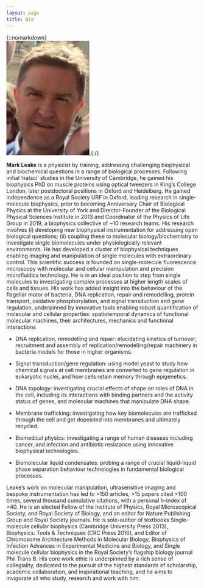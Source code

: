 ```yaml
---
layout: page
title: Bio
---
```


{::nomarkdown} 
<a href="/assets/img/profLeake.jpg"> 	
  <img src="/assets/img/profLeake.jpg" class="u-photo float-right" 
    alt="A hastily cropped photo of Mark Leake, barely smiling into a camera, presumably thinking of playing crumhorn or his increasingly clicky knees."/> 
</a>
{:/}

**Mark Leake** is a physicist by training, addressing challenging biophysical and
biochemical questions in a range of biological processes. Following initial
‘natsci’ studies in the University of Cambridge, he gained his biophysics PhD
on muscle proteins using optical tweezers in King’s College London, later
postdoctoral positions in Oxford and Heidelberg. He gained independence as a
Royal Society URF in Oxford, leading research in single-molecule biophysics,
prior to becoming Anniversary Chair of Biological Physics at the University of
York and Director-Founder of the Biological Physical Sciences Institute in 2013
and Coordinator of the Physics of Life Group in 2019, a biophysics collective
of ~10 research teams.  His research involves (i) developing new biophysical
instrumentation for addressing open biological questions; (ii) coupling these
to molecular biology/biochemistry to investigate single biomolecules under
physiologically relevant environments. He has developed a cluster of
biophysical techniques enabling imaging and manipulation of single molecules
with extraordinary control. This scientific success is founded on
single-molecule fluorescence microscopy with molecular and cellular
manipulation and precision microfluidics technology. He is in an ideal position
to step from single molecules to investigating complex processes at higher
length scales of cells and tissues. His work has added insight into the
behaviour of the flagellar motor of bacteria, DNA replication, repair and
remodelling, protein transport, oxidative phosphorylation, and signal
transduction and gene regulation, underpinned by innovative tools enabling
robust quantification of molecular and cellular properties: spatiotemporal
dynamics of functional molecular machines, their architectures, mechanics and
functional interactions
* DNA replication, remodelling and repair: elucidating kinetics of turnover,
  recruitment and assembly of replication/remodelling/repair machinery in
  bacteria models for those in higher organisms.

* Signal transduction/gene regulation: using model yeast to study how chemical
  signals at cell membranes are converted to gene regulation in eukaryotic
  nuclei, and how cells retain memory through epigenetics.

* DNA topology: investigating crucial effects of shape on roles of DNA in the
  cell, including its interactions with binding partners and the activity
  status of genes, and molecular machines that manipulate DNA shape.

* Membrane trafficking: investigating how key biomolecules are trafficked
  through the cell and get deposited into membranes and ultimately recycled.

* Biomedical physics: investigating a range of human diseases including cancer,
  and infection and antibiotic resistance using innovative biophysical
  technologies.

* Biomolecular liquid condensates: probing a range of crucial liquid-liquid
  phase separation behaviour technologies in fundamental biological processes.

Leake’s work on molecular manipulation, ultrasensitive imaging and bespoke
instrumentation has led to >150 articles, >15 papers cited >100 times, several
thousand cumulative citations, with a personal h-index of >40. He is an elected
Fellow of the Institute of Physics, Royal Microscopical Society, and Royal
Society of Biology, and an editor for Nature Publishing Group and Royal Society
journals.  He is sole-author of textbooks Single-molecule cellular biophysics
(Cambridge University Press 2013), Biophysics: Tools & Techniques (CRC Press
2016), and Editor of Chromosome Architecture Methods in Molecular Biology,
Biophysics of Infection Advances in Experimental Medicine and Biology, and
Single molecule cellular biophysics in the Royal Society’s flagship biology
journal Phil Trans B. His core work ethic is underpinned by a rich sense of
collegiality, dedicated to the pursuit of the highest standards of scholarship,
academic collaboration, and inspirational teaching, and he aims to invigorate
all who study, research and work with him.


